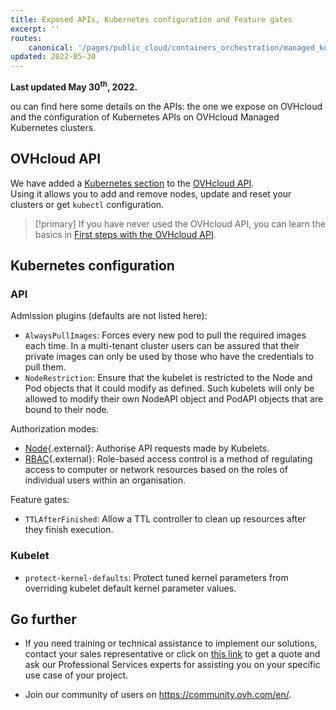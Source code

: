 ```yaml
---
title: Exposed APIs, Kubernetes configuration and Feature gates
excerpt: ''
routes:
    canonical: '/pages/public_cloud/containers_orchestration/managed_kubernetes/exposed-apis'
updated: 2022-05-30
---
```


**Last updated May 30<sup>th</sup>, 2022.**

ou can find here some details on the APIs: the one we expose on OVHcloud and the configuration of Kubernetes APIs on OVHcloud Managed Kubernetes clusters.

## OVHcloud API

We have added a [Kubernetes section](https://ca.api.ovh.com/console/#/cloud/project/{serviceName}/kube) to the [OVHcloud API](https://ca.api.ovh.com/).  
Using it allows you to add and remove nodes, update and reset your clusters or get `kubectl` configuration.

> [!primary]
> If you have never used the OVHcloud API, you can learn the basics in [First steps with the OVHcloud API](/pages/manage_and_operate/api/first-steps).

## Kubernetes configuration

### API

Admission plugins (defaults are not listed here):

* `AlwaysPullImages`: Forces every new pod to pull the required images each time. In a multi-tenant cluster users can be assured that their private images can only be used by those who have the credentials to pull them.
* `NodeRestriction`: Ensure that the kubelet is restricted to the Node and Pod objects that it could modify as defined. Such kubelets will only be allowed to modify their own NodeAPI object and PodAPI objects that are bound to their node.

Authorization modes:

* [Node](https://kubernetes.io/docs/reference/access-authn-authz/node/){.external}: Authorise API requests made by Kubelets.
* [RBAC](https://kubernetes.io/docs/reference/access-authn-authz/rbac/){.external}: Role-based access control is a method of regulating access to computer or network resources based on the roles of individual users within an organisation.

Feature gates:

* `TTLAfterFinished`: Allow a TTL controller to clean up resources after they finish execution.

### Kubelet

* `protect-kernel-defaults`: Protect tuned kernel parameters from overriding kubelet default kernel parameter values.

## Go further

- If you need training or technical assistance to implement our solutions, contact your sales representative or click on [this link](https://www.ovhcloud.com/de/professional-services/) to get a quote and ask our Professional Services experts for assisting you on your specific use case of your project.

- Join our community of users on <https://community.ovh.com/en/>.
